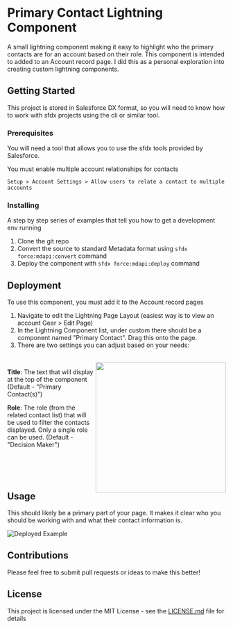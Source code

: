 # Primary Contact Lightning Component

A small lightning component making it easy to highlight who the primary contacts are for an account based on their role. This component is intended to added to an Account record page. I did this as a personal exploration into creating custom lightning components.

## Getting Started

This project is stored in Salesforce DX format, so you will need to know how to work with sfdx projects using the cli or similar tool.

### Prerequisites

You will need a tool that allows you to use the sfdx tools provided by Salesforce.

You must enable multiple account relationships for contacts

`Setup > Account Settings > Allow users to relate a contact to multiple accounts`

### Installing

A step by step series of examples that tell you how to get a development env running

1) Clone the git repo
2) Convert the source to standard Metadata format using `sfdx force:mdapi:convert` command
3) Deploy the component with `sfdx force:mdapi:deploy` command

## Deployment

To use this component, you must add it to the Account record pages

1) Navigate to edit the Lightning Page Layout (easiest way is to view an account Gear > Edit Page)
2) In the Lightning Component list, under custom there should be a component named "Primary Contact". Drag this onto the page.
3) There are two settings you can adjust based on your needs:
<br/>
    
<img align="right" src="https://user-images.githubusercontent.com/3085186/41557379-7499ddec-730b-11e8-95fa-0141762c721e.png" width="300">


**Title**: The text that will display at the top of the component (Default - "Primary Contact(s)")</li>

**Role**: The role (from the related contact list) that will be used to filter the contacts displayed. Only a single role can be used. (Default - "Decision Maker")</li>
<br/><br/><br/><br/><br/>


## Usage

This should likely be a primary part of your page. It makes it clear who you should be working with and what their contact information is.

![Deployed Example](https://user-images.githubusercontent.com/3085186/41557260-0f63cbcc-730b-11e8-9800-7a9082e4f564.png)

## Contributions

Please feel free to submit pull requests or ideas to make this better!

## License

This project is licensed under the MIT License - see the [LICENSE.md](LICENSE.md) file for details
